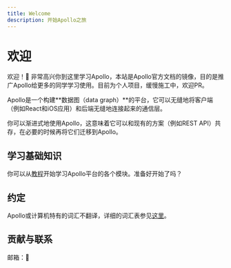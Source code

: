 ```yaml
---
title: Welcome
description: 开始Apollo之旅
---
```


# 欢迎

欢迎！👋 非常高兴你到这里学习Apollo，本站是Apollo官方文档的镜像，目的是推广Apollo给更多的同学学习使用。目前为个人项目，缓慢施工中，欢迎PR。

Apollo是一个构建**数据图（data graph）**的平台，它可以无缝地将客户端（例如React和iOS应用）和后端无缝地连接起来的通信层。

你可以渐进式地使用Apollo，这意味着它可以和现有的方案（例如REST API）共存，在必要的时候再将它们迁移到Apollo。

## 学习基础知识

你可以从[教程](jiao-cheng/jian-jie.md)开始学习Apollo平台的各个模块。准备好开始了吗？

## 约定

Apollo或计算机特有的词汇不翻译，详细的词汇表参见[这里](zi-yuan/graphql-ci-hui-biao.md)。

## 贡献与联系

邮箱：📧

